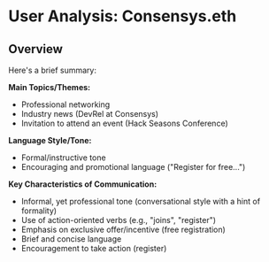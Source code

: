 # User Analysis: Consensys.eth

## Overview

Here's a brief summary:

**Main Topics/Themes:** 
- Professional networking
- Industry news (DevRel at Consensys)
- Invitation to attend an event (Hack Seasons Conference)

**Language Style/Tone:**
- Formal/instructive tone
- Encouraging and promotional language ("Register for free...")

**Key Characteristics of Communication:**

* Informal, yet professional tone (conversational style with a hint of formality)
* Use of action-oriented verbs (e.g., "joins", "register")
* Emphasis on exclusive offer/incentive (free registration)
* Brief and concise language
* Encouragement to take action (register)